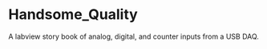 Handsome_Quality
================

A labview story book of analog, digital, and counter inputs from a USB DAQ.
